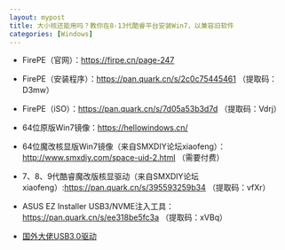 ```yaml
---
layout: mypost
title: 大小核还能用吗？教你在8-13代酷睿平台安装Win7，以兼容旧软件
categories: [Windows]
---
```


- FirePE（官网）：<https://firpe.cn/page-247>

- FirePE（安装程序）：<https://pan.quark.cn/s/2c0c75445461> （提取码：D3mw）

- FirePE（iSO）：<https://pan.quark.cn/s/7d05a53b3d7d> （提取码：Vdrj）

- 64位原版Win7镜像：<https://hellowindows.cn/>

- 64位魔改核显版Win7镜像（来自SMXDIY论坛xiaofeng）：<http://www.smxdiy.com/space-uid-2.html>  （需要付费）

- 7、8、9代酷睿魔改版核显驱动（来自SMXDIY论坛xiaofeng）:<https://pan.quark.cn/s/395593259b34> （提取码：vfXr）

- ASUS EZ Installer USB3/NVME注入工具：<https://pan.quark.cn/s/ee318be5fc3a> （提取码：xVBq）

- [国外大佬USB3.0驱动](https://winraid.level1techs.com/t/outdated-usb-3-0-3-1-drivers-original-and-modded/30871)
